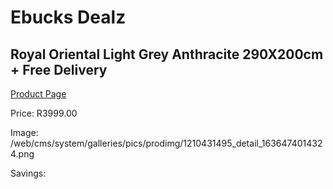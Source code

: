 
# Ebucks Dealz
## Royal Oriental Light Grey Anthracite 290X200cm + Free Delivery
[Product Page](https://www.ebucks.com/web/shop/productSelected.do?prodId=1210431495&catId=1209942745)

Price: R3999.00

Image: /web/cms/system/galleries/pics/prodimg/1210431495_detail_1636474014324.png

Savings: 


	